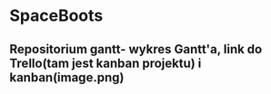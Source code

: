 # SpaceBoots
## Repositorium gantt- wykres Gantt'a, link do Trello(tam jest kanban projektu) i kanban(image.png)
